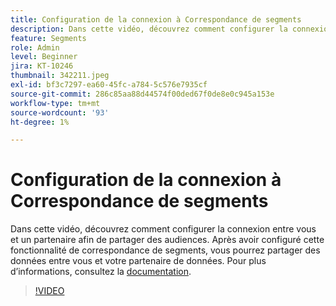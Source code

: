 ```yaml
---
title: Configuration de la connexion à Correspondance de segments
description: Dans cette vidéo, découvrez comment configurer la connexion entre vous et un partenaire afin de partager des audiences. Après avoir configuré cette fonction de correspondance de segments, vous ... (Les descriptions doivent comporter entre 60 et 160 caractères)
feature: Segments
role: Admin
level: Beginner
jira: KT-10246
thumbnail: 342211.jpeg
exl-id: bf3c7297-ea60-45fc-a784-5c576e7935cf
source-git-commit: 286c85aa88d44574f00ded67f0de8e0c945a153e
workflow-type: tm+mt
source-wordcount: '93'
ht-degree: 1%

---
```


# Configuration de la connexion à Correspondance de segments

Dans cette vidéo, découvrez comment configurer la connexion entre vous et un partenaire afin de partager des audiences. Après avoir configuré cette fonctionnalité de correspondance de segments, vous pourrez partager des données entre vous et votre partenaire de données. Pour plus d’informations, consultez la [documentation](https://experienceleague.adobe.com/docs/experience-platform/segmentation/ui/segment-match/overview.html?lang=fr).

>[!VIDEO](https://video.tv.adobe.com/v/342211/?learn=on&enablevpops)
